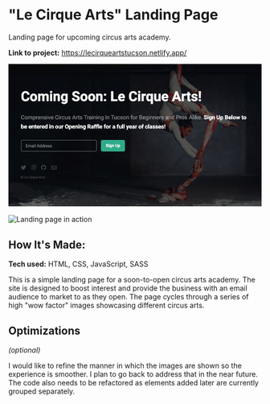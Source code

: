 # "Le Cirque Arts" Landing Page
Landing page for upcoming circus arts academy. 

**Link to project:** https://lecirqueartstucson.netlify.app/

![Landing page for circus arts academy](images/circus-school.png)

![Landing page in action](images/circus-school-240.gif)

## How It's Made:

**Tech used:** HTML, CSS, JavaScript, SASS

This is a simple landing page for a soon-to-open circus arts academy. The site is designed to boost interest and provide the business with an email audience to market to as they open. The page cycles through a series of high "wow factor" images showcasing different circus arts.

## Optimizations
*(optional)*

I would like to refine the manner in which the images are shown so the experience is smoother. I plan to go back to address that in the near future. The code also needs to be refactored as elements added later are currently grouped separately.



